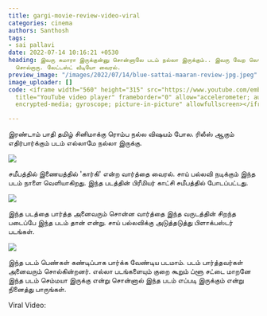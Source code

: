 ```yaml
---
title: gargi-movie-review-video-viral
categories: cinema
authors: Santhosh
tags:
- sai pallavi
date: 2022-07-14 10:16:21 +0530
heading: இவரு சுமாரா இருக்குன்னு சொன்னாலே படம் நல்லா இருக்கும்.. இவரு வேற லெவெல்ன்னு
  சொல்றாரு. லேட்டஸ்ட் வீடியோ வைரல்.
preview_image: "/images/2022/07/14/blue-sattai-maaran-review-jpg.jpeg"
image_uploader: []
code: <iframe width="560" height="315" src="https://www.youtube.com/embed/aTcNvIeOCJU"
  title="YouTube video player" frameborder="0" allow="accelerometer; autoplay; clipboard-write;
  encrypted-media; gyroscope; picture-in-picture" allowfullscreen></iframe>

---
```

இரண்டாம் பாதி தமிழ் சினிமாக்கு ரொம்ப நல்ல விஷயம் போல. ரிலீஸ் ஆகும் எதிர்பார்க்கும் படம் எல்லாமே நல்லா இருக்கு.

![](/images/2022/07/14/gargi-review-sai-pallavi-jpg.jpeg)

சமீபத்தில் இணையத்தில் 'கார்கி' என்ற வார்த்தை வைரல். சாய் பல்லவி நடிக்கும் இந்த படம் நாளை வெளியாகிறது. இந்த படத்தின் பிரீமியர் காட்சி சமீபத்தில் போடப்பட்டது.

![](/images/2022/07/14/gargi-review-sai-pallavi-2-jpg.jpeg)

இந்த படத்தை பார்த்த அனைவரும் சொன்ன வார்த்தை இந்த வருடத்தின் சிறந்த படைப்பே இந்த படம் தான் என்று. சாய் பல்லவிக்கு அடுத்தடுத்து பிளாக்பஸ்டர் படங்கள்.

![](/images/2022/07/14/gargi-review-sai-pallavi-1-jpg.jpeg)

இந்த படம் பெண்கள் கண்டிப்பாக பார்க்க வேண்டிய படமாம். படம் பார்த்தவர்கள் அனைவரும் சொல்கின்றனர். எல்லா படங்களையும் குறை கூறும் ப்ளூ சட்டை மாறனே இந்த படம் செம்மயா இருக்கு என்று சொன்னால் இந்த படம் எப்படி இருக்கும் என்று நினைத்து பாருங்கள்.

Viral Video:
